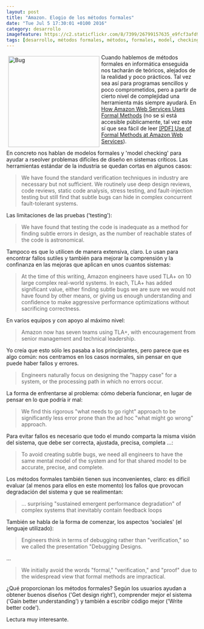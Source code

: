 ```yaml
---
layout: post
title: "Amazon. Elogio de los métodos formales"
date: "Tue Jul 5 17:30:01 +0100 2016"
category: desarrollo
imagefeature: https://c2.staticflickr.com/8/7399/26799157635_e9fcf3afd9_m.jpg
tags: [desarrollo, métodos formales, métodos, formales, model, checking, model checking, amazon, AWS]
---
```





<a href="https://www.flickr.com/photos/fernand0/26799157635" title="Bicho"><img src="https://c2.staticflickr.com/8/7399/26799157635_e9fcf3afd9_m.jpg" width="240"  alt="Bug" style="float:left; margin:5px"></a>
Cuando hablemos de métodos formales en informática enseguida nos tacharán de teóricos, alejados de la realidad y poco prácticos.
Tal vez sea así para programas sencillos y poco comprometidos, pero a partir de cierto nivel de complejidad una herramienta más siempre ayudará. En [How Amazon Web Services Uses Formal Methods](http://cacm.acm.org/magazines/2015/4/184701-how-amazon-web-services-uses-formal-methods/fulltext) (no se si está accesible públicamente, tal vez este sí que sea fácil de leer [[PDF] Use of Formal Methods at Amazon Web Services](http://research.microsoft.com/en-us/um/people/lamport/tla/formal-methods-amazon.pdf)).

En concreto nos hablan de modelos formales y 'model checking' para ayudar a rseolver problemas difíciles de diseño en sistemas críticos. Las herramientas estándar de la industria se quedan cortas en algunos casos:

>  We have found the standard verification techniques in industry are necessary but not sufficient. We routinely use deep design reviews, code reviews, static code analysis, stress testing, and fault-injection testing but still find that subtle bugs can hide in complex concurrent fault-tolerant systems. 

Las limitaciones de las pruebas ('testing'):

> We have found that testing the code is inadequate as a method for finding subtle errors in design, as the number of reachable states of the code is astronomical. 

Tampoco es que lo utilicen de manera extensiva, claro. Lo usan para encontrar fallos sutiles y también para mejorar la comprensión y la confinanza en las mejoras que aplican en unos cuantos sistemas:

> At the time of this writing, Amazon engineers have used TLA+ on 10 large complex real-world systems. In each, TLA+ has added significant value, either finding subtle bugs we are sure we would not have found by other means, or giving us enough understanding and confidence to make aggressive performance optimizations without sacrificing correctness. 

En varios equipos y con apoyo al máximo nivel:

> Amazon now has seven teams using TLA+, with encouragement from senior management and technical leadership. 

Yo creía que esto sólo les pasaba a los principiantes, pero parece que es algo común: nos centramos en los casos normales, sin pensar en que puede haber fallos y errores.

> Engineers naturally focus on designing the "happy case" for a system, or the processing path in which no errors occur. 

La forma de enfrentarse al problema: cómo debería funcionar, en lugar de pensar en lo que podría ir mal:

> We find this rigorous "what needs to go right" approach to be significantly less error prone than the ad hoc "what might go wrong" approach.

Para evitar fallos es necesario que todo el mundo comparta la misma visión del sistema, que debe ser correcta, ajustada, precisa, completa ...:

> To avoid creating subtle bugs, we need all engineers to have the same mental model of the system and for that shared model to be accurate, precise, and complete. 

Los métodos formales también tienen sus inconvenientes, claro: es difícil evaluar (al menos para ellos en este momento) los fallos que provocan degradación del sistema y que se realimentan:

> ... surprising "sustained emergent performance degradation" of complex systems that inevitably contain feedback loops

También se habla de la forma de comenzar, los aspectos 'sociales' (el lenguaje utilizado):

>  Engineers think in terms of debugging rather than "verification," so we called the presentation "Debugging Designs.

...

>  We initially avoid the words "formal," "verification," and "proof" due to the widespread view that formal methods are impractical.

¿Qué proporcionan los métodos formales?
Según los usuarios ayudan a obtener buenos diseños ('Get design right'), comprender mejor el sistema ('Gain better understanding') y también a escribir código mejor ('Write better code').

Lectura muy interesante.


